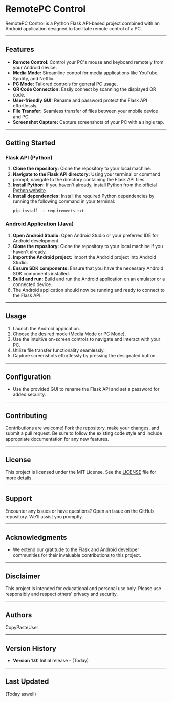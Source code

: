 

# RemotePC Control

RemotePC Control is a Python Flask API-based project combined with an Android application designed to facilitate remote control of a PC.

---

## Features

- **Remote Control:** Control your PC's mouse and keyboard remotely from your Android device.
- **Media Mode:** Streamline control for media applications like YouTube, Spotify, and Netflix.
- **PC Mode:** Tailored controls for general PC usage.
- **QR Code Connection:** Easily connect by scanning the displayed QR code.
- **User-friendly GUI:** Rename and password protect the Flask API effortlessly.
- **File Transfer:** Seamless transfer of files between your mobile device and PC.
- **Screenshot Capture:** Capture screenshots of your PC with a single tap.

---

## Getting Started

### Flask API (Python)

1. **Clone the repository:** Clone the repository to your local machine.
2. **Navigate to the Flask API directory:** Using your terminal or command prompt, navigate to the directory containing the Flask API files.
3. **Install Python:** If you haven't already, install Python from the [official Python website](https://www.python.org/downloads/).
4. **Install dependencies:** Install the required Python dependencies by running the following command in your terminal:
   ```bash
   pip install -r requirements.txt

### Android Application (Java)

1. **Open Android Studio:** Open Android Studio or your preferred IDE for Android development.
2. **Clone the repository:** Clone the repository to your local machine if you haven't already.
3. **Import the Android project:** Import the Android project into Android Studio.
4. **Ensure SDK components:** Ensure that you have the necessary Android SDK components installed.
5. **Build and run:** Build and run the Android application on an emulator or a connected device.
6. The Android application should now be running and ready to connect to the Flask API.


---

## Usage

1. Launch the Android application.
2. Choose the desired mode (Media Mode or PC Mode).
3. Use the intuitive on-screen controls to navigate and interact with your PC.
4. Utilize file transfer functionality seamlessly.
5. Capture screenshots effortlessly by pressing the designated button.

---

## Configuration

- Use the provided GUI to rename the Flask API and set a password for added security.

---

## Contributing

Contributions are welcome! Fork the repository, make your changes, and submit a pull request. Be sure to follow the existing code style and include appropriate documentation for any new features.

---

## License

This project is licensed under the MIT License. See the [LICENSE](LICENSE) file for more details.

---

## Support

Encounter any issues or have questions? Open an issue on the GitHub repository. We'll assist you promptly.

---

## Acknowledgments

- We extend our gratitude to the Flask and Android developer communities for their invaluable contributions to this project.

---

## Disclaimer

This project is intended for educational and personal use only. Please use responsibly and respect others' privacy and security.

---

## Authors

CopyPasteUser

---

## Version History

- **Version 1.0:** Initial release - (Today)

---

## Last Updated

(Today aswell)
